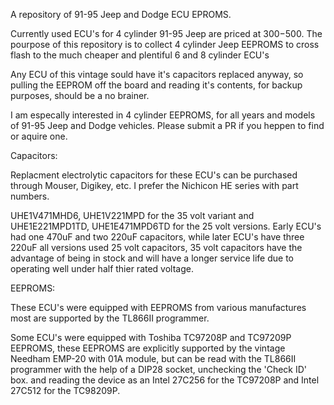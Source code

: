 A repository of 91-95 Jeep and Dodge ECU EPROMS.

Currently used ECU's for 4 cylinder 91-95 Jeep are priced at $300-$500.
The pourpose of this repository is to collect 4 cylinder Jeep EEPROMS
to cross flash to the much cheaper and plentiful 6 and 8 cylinder ECU's

Any ECU of this vintage sould have it's capacitors replaced anyway, so 
pulling the EEPROM off the board and reading it's contents, for backup
purposes, should be a no brainer.

I am especally interested in 4 cylinder EEPROMS, for all years and models
of 91-95 Jeep and Dodge vehicles. Please submit a PR if you heppen to find
or aquire one.


Capacitors:

Replacment electrolytic capacitors for these ECU's can be purchased through
Mouser, Digikey, etc. I prefer the Nichicon HE series with part numbers.

UHE1V471MHD6, UHE1V221MPD for the 35 volt variant and UHE1E221MPD1TD, 
UHE1E471MPD6TD for the 25 volt versions. Early ECU's had one 470uF and
two 220uF capacitors, while later ECU's have three 220uF all versions
used 25 volt capacitors, 35 volt capacitors have the advantage of being
in stock and will have a longer service life due to operating well under
half thier rated voltage.


EEPROMS:

These ECU's were equipped with EEPROMS from various manufactures most are
supported by the TL866II programmer.

Some ECU's were equipped with Toshiba TC97208P and TC97209P EEPROMS,
these EEPROMS are explicitly supported by the vintage Needham EMP-20 with
01A module, but can be read with the TL866II programmer with the help of
a DIP28 socket, unchecking the 'Check ID' box. and reading the device as
an Intel 27C256 for the TC97208P and Intel 27C512 for the TC98209P.

